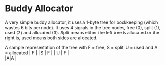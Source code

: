 # Buddy Allocator

A very simple buddy allocator, it uses a 1-byte tree for bookkeeping (which wastes 6 bits per node). It uses 4 signals in the tree nodes, free (0), split (1), used (2) and allocated (3). Split means either the left tree is allocated or the right is, used means both sides are allocated.

A sample representation of the tree with F = free, S = split, U = used and A = allocated
|        F         |
|    S   |    F    |
| U  | F |     
|A|A |